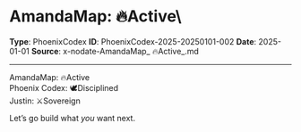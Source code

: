 # AmandaMap: 🔥Active\

**Type**: PhoenixCodex
**ID**: PhoenixCodex-2025-20250101-002
**Date**: 2025-01-01
**Source**: x-nodate-AmandaMap_ 🔥Active_.md

---

AmandaMap: 🔥Active\
Phoenix Codex: 🕊️Disciplined\
Justin: ⚔️Sovereign

Let’s go build what *you* want next.